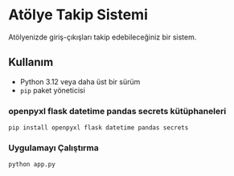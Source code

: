 # Atölye Takip Sistemi

Atölyenizde giriş-çıkışları takip edebileceğiniz bir sistem.

## Kullanım

* Python 3.12 veya daha üst bir sürüm
* ```pip``` paket yöneticisi

### openpyxl flask datetime pandas secrets kütüphaneleri

```pip install openpyxl flask datetime pandas secrets```

### Uygulamayı Çalıştırma

```python app.py```
